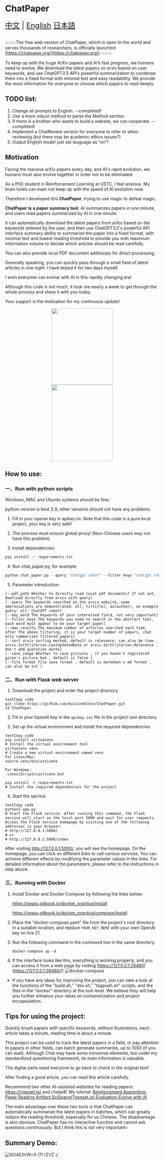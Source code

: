 # ChatPaper

<div style="font-size: 1.5rem;">
  <a href="./README.md">中文</a> |
  <a href="./readme_en.md">English</a>
  <a href="./readme_jp.md">日本語</a>
</div>
</br>

💥💥💥The free web version of ChatPaper, which is open to the world and serves thousands of researchers, is officially launched:[https://chatpaper.org/](https://chatpaper.org/) 💥💥💥


To keep up with the huge ArXiv papers and AI’s fast progress, we humans need to evolve. We download the latest papers on arxiv based on user keywords, and use ChatGPT3.5 API’s powerful summarization to condense them into a fixed format with minimal text and easy readability. 
We provide the most information for everyone to choose which papers to read deeply.

## TODO list:
1. Change all prompts to English.  --completed!
2. Use a more robust method to parse the Method section.
3. If there is a brother who wants to build a website, we can cooperate. --completed!
4. Implement a ChatReview version for everyone to refer to when reviewing (but there may be academic ethics issues?)
5. Output English mode! just set lauguage as "en"!

## Motivation

Facing the massive arXiv papers every day, and AI's rapid evolution, we humans must also evolve together in order not to be eliminated.

As a PhD student in Reinforcement Learning at USTC, I feel anxious. My brain holes can even not keep up with the speed of AI evolution now.

Therefore I developed this **ChatPaper**, trying to use magic to defeat magic.

**ChatPaper is a paper summary tool**: AI summarizes papers in one minute, and users read papers summarized by AI in one minute.

It can automatically download the latest papers from arXiv based on the keywords entered by the user, and then use ChatGPT3.5's powerful API interface summary ability to summarize the paper into a fixed format, with minimal text and lowest reading threshold to provide you with maximum information volume to decide which articles should be read carefully.

You can also provide local PDF document addresses for direct processing.

Generally speaking, you can quickly pass through a small field of latest articles in one night. I have tested it for two days myself.

I wish everyone can evolve with AI in this rapidly changing era!

Although this code is not much, it took me nearly a week to get through the whole process and share it with you today.

Your support is the motivation for my continuous update!

<div style="text-align: center;">
  <img src=https://user-images.githubusercontent.com/28528386/224465754-6f886e48-8626-419f-a154-e5d187fd22f9.jpg width="200" height="250"/>
</div>

<div style="text-align: center;">
  <img src=https://user-images.githubusercontent.com/28528386/224335122-1e87eb7b-a922-4c2f-b2aa-9612f62a6314.jpg width="200" height="250"/>
</div>


## How to use:
### 一、Run with python scripts

Windows, MAC and Ubuntu systems should be fine;

python version is best 3.9, other versions should not have any problems

1. Fill in your openai key in apikey.ini. Note that this code is a pure local project, your key is very safe!

2. The process must ensure global proxy! (Non-Chinese users may not have this problem)

3. Install dependencies:
``` bash
pip install -r requirements.txt
```
4. Run chat_paper.py, for example:

```python
python chat_paper.py --query "chatgpt robot" --filter_keys "chatgpt robot" --max_results 1 --language en
```

5. Parameter introduction:
```
[--pdf_path Whether to directly read local pdf documents? If not set, download directly from arxiv with query] 
[--query The keywords searched on the arxiv website, some abbreviations are demonstrated: all, ti(title), au(author), an example query: all: ChatGPT robot] 
[--key_word The keywords of your interested field, not very important] 
[--filter_keys The keywords you need to search in the abstract text, each word must appear to be your target paper] 
[--max_results The maximum number of articles searched each time, after the above filtering, it is your target number of papers, chat only summarizes filtered papers] 
[--sort arxiv sorting method, default is relevance, can also be time , arxiv.SortCriterion.LastUpdatedDate or arxiv.SortCriterion.Relevance , don't add quotation marks] 
[--save_image Whether to save pictures , if you haven't registered gitee's picture bed , default is false ] 
[--file_format File save format , default is markdown's md format , can also be txt ] 
```

### 二、Run with Flask web server

1. Download the project and enter the project directory

```
textCopy code
git clone https://github.com/kaixindelele/ChatPaper.git
cd ChatPaper
```

2. Fill in your OpenAI key in the `apikey.ini` file in the project root directory.

3. Set up the virtual environment and install the required dependencies

```
textCopy code
pip install virtualenv 
# Install the virtual environment tool
virtualenv venv 
# Create a new virtual environment named venv
For Linux/Mac:
source venv/bin/activate

For Windows:
.\venv\Scripts\activate.bat

pip install -r requirements.txt
# Install the required dependencies for the project
```

4. Start the service

```
textCopy code
python3 app.py
# Start the Flask service. After running this command, the Flask service will start on the local port 5000 and wait for user requests. Access the Flask service homepage by visiting one of the following addresses in your browser:
# http://127.0.0.1:5000/
# or
# http://127.0.0.1:5000/index
```

After visiting http://127.0.0.1:5000/, you will see the homepage. On the homepage, you can click on different links to call various services. You can achieve different effects by modifying the parameter values in the links. For detailed information about the parameters, please refer to the instructions in step above.



### 三、Running with Docker

1. Install Docker and Docker Compose by following the links below:

   https://yeasy.gitbook.io/docker_practice/install

   https://yeasy.gitbook.io/docker_practice/compose/install

2. Place the "docker-compose.yaml" file from the project's root directory in a suitable location, and replace `YOUR_KEY_HERE` with your own OpenAI key on line 21.

3. Run the following command in the command line in the same directory:

   ```
   docker-compose up -d
   ```

4. If the interface looks like this, everything is working properly, and you can access it from a web page by visiting [https://127.0.0.1:28460](https://127.0.0.1:28460/)! ![docker-compose](/Users/jessytsui/PycharmProjects/ChatPaper/images/docker-compose.png)

+ If you have any ideas for improving the project, you can take a look at the functions of the "build.sh," "dev.sh," "tagpush.sh" scripts, and the files in the "docker" directory at the root level. We believe they will help you further enhance your ideas on containerization and project encapsulation.

  

## Tips for using the project:

Quickly brush papers with specific keywords, without illustrations, each article takes a minute, reading time is about a minute.

This project can be used to track the latest papers in a field, or pay attention to papers in other fields, can batch generate summaries, up to 1000 (if you can wait).
Although Chat may have some nonsense elements, but under my standardized questioning framework, its main information is valuable.

The digital parts need everyone to go back to check in the original text!

After finding a good article, you can read this article carefully.

Recommend two other AI-assisted websites for reading papers: https://typeset.io/ and chatpdf.
My tutorial: [Reinforcement Apprentice: Paper Reading Artifact SciSpace(Typeset.io) Evaluation-Evolve with AI](https://zhuanlan.zhihu.com/p/611874187)

The main advantage over these two tools is that ChatPaper can automatically summarize the latest papers in batches, which can greatly reduce the reading threshold, especially for us Chinese.
The disadvantage is also obvious. ChatPaper has no interactive function and cannot ask questions continuously. But I think this is not very important~


## Summary Demo:

![6O4E3VW~X (7I }`ZV`Z`J](https://user-images.githubusercontent.com/28528386/224890637-62be8d42-813c-40ff-8c69-90bb13080e21.png)
